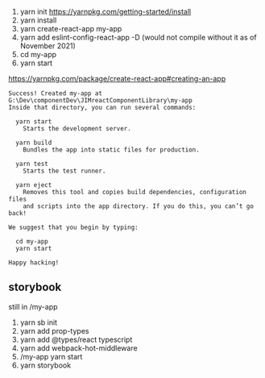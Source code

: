 1. yarn init https://yarnpkg.com/getting-started/install
2. yarn install
3. yarn create-react-app my-app
4. yarn add eslint-config-react-app -D (would not compile without it as of November 2021)
5. cd my-app
6. yarn start

https://yarnpkg.com/package/create-react-app#creating-an-app

```
Success! Created my-app at G:\Dev\componentDev\JIMreactComponentLibrary\my-app
Inside that directory, you can run several commands:

  yarn start
    Starts the development server.

  yarn build
    Bundles the app into static files for production.

  yarn test
    Starts the test runner.

  yarn eject
    Removes this tool and copies build dependencies, configuration files
    and scripts into the app directory. If you do this, you can’t go back!

We suggest that you begin by typing:

  cd my-app
  yarn start

Happy hacking!
```

## storybook

still in /my-app

1. yarn sb init
2. yarn add prop-types
3. yarn add @types/react typescript
4. yarn add webpack-hot-middleware
5. /my-app yarn start
6. yarn storybook
